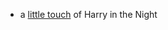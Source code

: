 - a [little touch](https://www.gutenberg.org/cache/epub/2253/pg2253-images.html) of Harry in the Night
